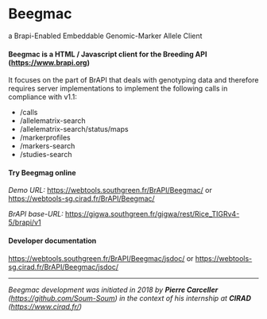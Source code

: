 # Beegmac
a Brapi-Enabled Embeddable Genomic-Marker Allele Client

#### Beegmac is a HTML / Javascript client for the __Breeding API__ (https://www.brapi.org)

It focuses on the part of BrAPI that deals with genotyping data and therefore requires server implementations to implement the following calls in compliance with v1.1:

-	/calls
-	/allelematrix-search
-	/allelematrix-search/status/maps
-	/markerprofiles
-	/markers-search
-	/studies-search

#### Try Beegmag online
*Demo URL:* https://webtools.southgreen.fr/BrAPI/Beegmac/ or https://webtools-sg.cirad.fr/BrAPI/Beegmac/

*BrAPI base-URL:* https://gigwa.southgreen.fr/gigwa/rest/Rice_TIGRv4-5/brapi/v1

#### Developer documentation
https://webtools.southgreen.fr/BrAPI/Beegmac/jsdoc/ or https://webtools-sg.cirad.fr/BrAPI/Beegmac/jsdoc/

---

*Beegmac development was initiated in 2018 by **Pierre Carceller** (https://github.com/Soum-Soum) in the context of his internship at **CIRAD** (https://www.cirad.fr/)*
